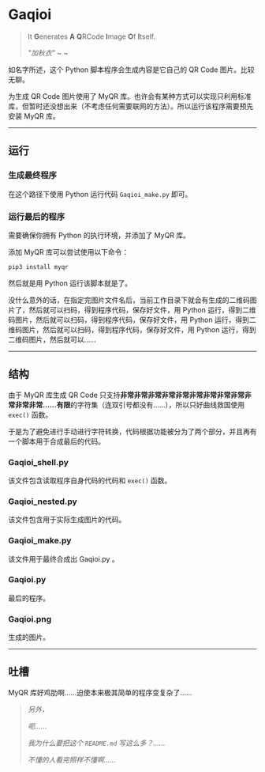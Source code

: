 # Gaqioi

> It **G**enerates **A** **Q**RCode **I**mage **O**f **I**tself.
>
> *"加秋衣"* ~ ~

如名字所述，这个 Python 脚本程序会生成内容是它自己的 QR Code 图片。比较无聊。

为生成 QR Code 图片使用了 MyQR 库。也许会有某种方式可以实现只利用标准库，但暂时还没想出来（不考虑任何需要联网的方法）。所以运行该程序需要预先安装 MyQR 库。

---

## 运行

### 生成最终程序

在这个路径下使用 Python 运行代码 ```Gaqioi_make.py``` 即可。

### 运行最后的程序

需要确保你拥有 Python 的执行环境，并添加了 MyQR 库。

添加 MyQR 库可以尝试使用以下命令：

```bash
pip3 install myqr
```

然后就是用 Python 运行该脚本就是了。

没什么意外的话，在指定完图片文件名后，当前工作目录下就会有生成的二维码图片了，然后就可以扫码，得到程序代码，保存好文件，用 Python 运行，得到二维码图片，然后就可以扫码，得到程序代码，保存好文件，用 Python 运行，得到二维码图片，然后就可以扫码，得到程序代码，保存好文件，用 Python 运行，得到二维码图片，然后就可以……

---

## 结构

由于 MyQR 库生成 QR Code 只支持**非常非常非常非常非常非常非常非常非常非常非常非常……有限**的字符集（连双引号都没有……），所以只好曲线救国使用 ```exec()``` 函数。

于是为了避免进行手动进行字符转换，代码根据功能被分为了两个部分，并且再有一个脚本用于合成最后的代码。

### Gaqioi_shell.py

该文件包含读取程序自身代码的代码和 ```exec()``` 函数。

### Gaqioi_nested.py

该文件包含用于实际生成图片的代码。

### Gaqioi_make.py

该文件用于最终合成出 Gaqioi.py 。

### Gaqioi.py

最后的程序。

### Gaqioi.png

生成的图片。

---

## 吐槽

MyQR 库好鸡肋啊……迫使本来极其简单的程序变复杂了……

> *另外，*
>
> *呃……*
>
> *我为什么要把这个 ```README.md``` 写这么多？……*
>
> *不懂的人看完照样不懂啊……*
